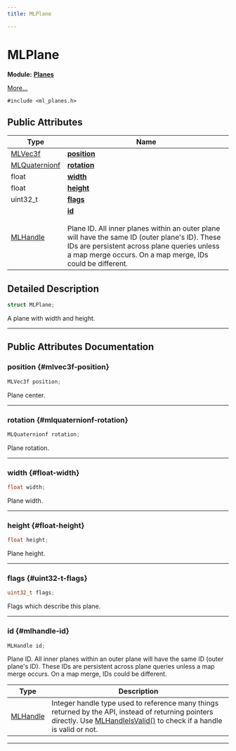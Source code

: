 ```yaml
---
title: MLPlane

---
```


# MLPlane

**Module:** **[Planes](/versioned_docs/version-22-Feb-2023/api-ref/api/Modules/group___planes/group___planes.md)**



 [More...](#detailed-description)


`#include <ml_planes.h>`

## Public Attributes

| Type           | Name           |
| -------------- | -------------- |
| [MLVec3f](/versioned_docs/version-22-Feb-2023/api-ref/api/Modules/group___common/struct_m_l_vec3f.md) | **[position](/versioned_docs/version-22-Feb-2023/api-ref/api/Modules/group___planes/struct_m_l_plane.md#mlvec3f-position)**  |
| [MLQuaternionf](/versioned_docs/version-22-Feb-2023/api-ref/api/Modules/group___common/struct_m_l_quaternionf.md) | **[rotation](/versioned_docs/version-22-Feb-2023/api-ref/api/Modules/group___planes/struct_m_l_plane.md#mlquaternionf-rotation)**  |
| float | **[width](/versioned_docs/version-22-Feb-2023/api-ref/api/Modules/group___planes/struct_m_l_plane.md#float-width)**  |
| float | **[height](/versioned_docs/version-22-Feb-2023/api-ref/api/Modules/group___planes/struct_m_l_plane.md#float-height)**  |
| uint32_t | **[flags](/versioned_docs/version-22-Feb-2023/api-ref/api/Modules/group___planes/struct_m_l_plane.md#uint32-t-flags)**  |
| [MLHandle](/versioned_docs/version-22-Feb-2023/api-ref/api/Modules/group___platform/group___platform.md#uint64-t-mlhandle) | **[id](/versioned_docs/version-22-Feb-2023/api-ref/api/Modules/group___planes/struct_m_l_plane.md#mlhandle-id)** <br></br>Plane ID. All inner planes within an outer plane will have the same ID (outer plane's ID). These IDs are persistent across plane queries unless a map merge occurs. On a map merge, IDs could be different.  |

## Detailed Description

```cpp
struct MLPlane;
```


A plane with width and height. 





-----------
## Public Attributes Documentation

### position {#mlvec3f-position}

```cpp
MLVec3f position;
```


Plane center. 





-----------

### rotation {#mlquaternionf-rotation}

```cpp
MLQuaternionf rotation;
```


Plane rotation. 





-----------

### width {#float-width}

```cpp
float width;
```


Plane width. 





-----------

### height {#float-height}

```cpp
float height;
```


Plane height. 





-----------

### flags {#uint32-t-flags}

```cpp
uint32_t flags;
```


Flags which describe this plane. 





-----------

### id {#mlhandle-id}

```cpp
MLHandle id;
```

Plane ID. All inner planes within an outer plane will have the same ID (outer plane's ID). These IDs are persistent across plane queries unless a map merge occurs. On a map merge, IDs could be different. 


| Type | Description |
|--|--|
| [MLHandle](/versioned_docs/version-22-Feb-2023/api-ref/api/Modules/group___platform/group___platform.md#uint64-t-mlhandle) | Integer handle type used to reference many things returned by the API, instead of returning pointers directly. Use [MLHandleIsValid()](/versioned_docs/version-22-Feb-2023/api-ref/api/Modules/group___platform/group___platform.md#bool-mlhandleisvalid) to check if a handle is valid or not.  |






-----------


